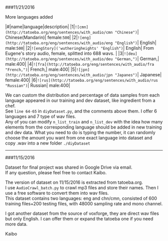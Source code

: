 	
###11/21/2016

More languages added

|#|name|language|description|
|1|`![cmn](http://tatoeba.org/eng/sentences/with_audio/cmn "Chinese")`| Chinese(Mandarin)| female:`500`|
|2|`![eng](http://tatoeba.org/eng/sentences/with_audio/eng "English")`| English| male:`500`|
|2|`![engStory]('wutheringheights' "English")`| English| From Eugene's story audio, female, splitted into 688 wavs. |
|3|`![deu](http://tatoeba.org/eng/sentences/with_audio/deu "German,")`| German,| male:400|
|4|`![fra](http://tatoeba.org/eng/sentences/with_audio/fra "French,")`| French,| male:400|
|5|`![jpn](http://tatoeba.org/eng/sentences/with_audio/jpn "Japanes")`| Japanese| female:400|
|6|`![rus](http://tatoeba.org/eng/sentences/with_audio/rus "Russian")`| Russian| male:400|

We can custom the distribution and percentage of data samples from each language appeared in our training and dev dataset, like ingredient from a chef.  
See `line 64-65` in `diyDataset.py`, and the comments above them. I offer 6 languages and 7 type of wav files.  
Any of you can modify `n_list_train` and `n_list_dev` with the idea how many elements from the corresponding language should be added in new training and dev data. What you need to do is typing the number, it can randomly choose the amount you want from one exact language into dataset and copy .wav into a new folder `./diyDataset`

---
###11/15/2016

Dataset for final project was shared in Google Drive via email.   
If any question, please feel free to contact Kaibo.  

The version of dataset on 11/15/2016 is extracted from tatoeba.org.  
I use `AudioCrawl_batch.py` to crawl mp3 files and store their names. Then I use a free software to convert them into wav files.  
This dataset contains two languages: eng and chn/cmn, consisted of 600 training files+200 testing files, with 48000 sampling rate and mono channel.  

I got another dataset from the source of voxforge, they are direct wav files but only English. I can offer them or expand the tatoeba one if you need more data.



Kaibo